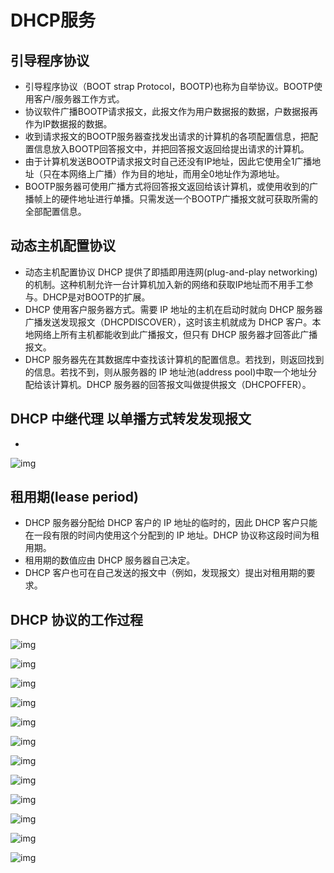 # DHCP服务

## 引导程序协议

- 引导程序协议（BOOT strap Protocol，BOOTP)也称为自举协议。BOOTP使用客户/服务器工作方式。
- 协议软件广播BOOTP请求报文，此报文作为用户数据报的数据，户数据报再作为IP数据报的数据。
- 收到请求报文的BOOTP服务器查找发出请求的计算机的各项配置信息，把配置信息放入BOOTP回答报文中，并把回答报文返回给提出请求的计算机。
- 由于计算机发送BOOTP请求报文时自己还没有IP地址，因此它使用全1广播地址（只在本网络上广播）作为目的地址，而用全0地址作为源地址。
- BOOTP服务器可使用广播方式将回答报文返回给该计算机，或使用收到的广播帧上的硬件地址进行单播。只需发送一个BOOTP广播报文就可获取所需的全部配置信息。

## 动态主机配置协议

- 动态主机配置协议 DHCP 提供了即插即用连网(plug-and-play networking)的机制。这种机制允许一台计算机加入新的网络和获取IP地址而不用手工参与。DHCP是对BOOTP的扩展。
- DHCP 使用客户服务器方式。需要 IP 地址的主机在启动时就向 DHCP 服务器广播发送发现报文（DHCPDISCOVER），这时该主机就成为 DHCP 客户。本地网络上所有主机都能收到此广播报文，但只有 DHCP 服务器才回答此广播报文。
- DHCP 服务器先在其数据库中查找该计算机的配置信息。若找到，则返回找到的信息。若找不到，则从服务器的 IP 地址池(address pool)中取一个地址分配给该计算机。DHCP 服务器的回答报文叫做提供报文（DHCPOFFER）。

## DHCP 中继代理 以单播方式转发发现报文

- 

  ![img](https://cdn.jsdelivr.net/gh/ZanderZhao/img20/file/20200115191748.png)

## 租用期(lease period)

- DHCP 服务器分配给 DHCP 客户的 IP 地址的临时的，因此 DHCP 客户只能在一段有限的时间内使用这个分配到的 IP 地址。DHCP 协议称这段时间为租用期。
- 租用期的数值应由 DHCP 服务器自己决定。
- DHCP 客户也可在自己发送的报文中（例如，发现报文）提出对租用期的要求。

## DHCP 协议的工作过程

![img](https://cdn.jsdelivr.net/gh/ZanderZhao/img20/file/20200115191749.png)

![img](https://cdn.jsdelivr.net/gh/ZanderZhao/img20/file/20200115191750.png)

![img](https://cdn.jsdelivr.net/gh/ZanderZhao/img20/file/20200115191751.png)

![img](https://cdn.jsdelivr.net/gh/ZanderZhao/img20/file/20200115191752.png)

![img](https://cdn.jsdelivr.net/gh/ZanderZhao/img20/file/20200115191753.png)

![img](https://cdn.jsdelivr.net/gh/ZanderZhao/img20/file/20200115191754.png)

![img](https://cdn.jsdelivr.net/gh/ZanderZhao/img20/file/20200115191755.png)

![img](https://cdn.jsdelivr.net/gh/ZanderZhao/img20/file/20200115191756.png)

![img](https://cdn.jsdelivr.net/gh/ZanderZhao/img20/file/20200115191757.png)

![img](https://cdn.jsdelivr.net/gh/ZanderZhao/img20/file/20200115191758.png)

![img](https://cdn.jsdelivr.net/gh/ZanderZhao/img20/file/20200115191759.png)

![img](https://cdn.jsdelivr.net/gh/ZanderZhao/img20/file/20200115191800.png)